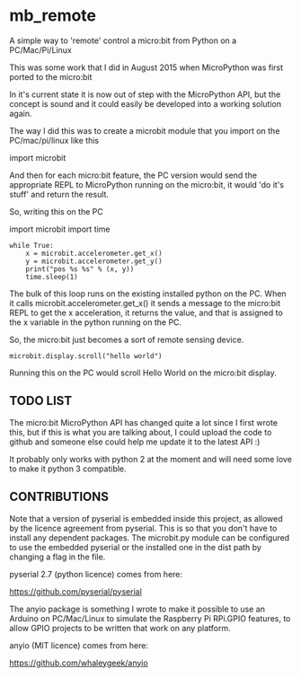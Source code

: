 # mb_remote
A simple way to 'remote' control a micro:bit from Python on a PC/Mac/Pi/Linux

This was some work that I did in August 2015 when MicroPython was first ported to the micro:bit

In it's current state it is now out of step with the MicroPython API, but the concept is sound and it could easily be developed into a working solution again.

The way I did this was to create a microbit module that you import on the
PC/mac/pi/linux like this

import microbit

And then for each micro:bit feature, the PC version would send the
appropriate REPL to MicroPython running on the micro:bit, it would 'do it's
stuff' and return the result.

So, writing this on the PC

import microbit
import time

    while True:
        x = microbit.accelerometer.get_x()
        y = microbit.accelerometer.get_y()
        print("pos %s %s" % (x, y))
        time.sleep(1)

The bulk of this loop runs on the existing installed python on the PC. When
it calls microbit.accelerometer.get_x() it sends a message to the micro:bit
REPL to get the x acceleration, it returns the value, and that is assigned
to the x variable in the python running on the PC.

So, the micro:bit just becomes a sort of remote sensing device.

    microbit.display.scroll("hello world")

Running this on the PC would scroll Hello World on the micro:bit display.


TODO LIST
----

The micro:bit MicroPython API has changed quite a lot since I first wrote
this, but if this is what you are talking about, I could upload the code to
github and someone else could help me update it to the latest API :)

It probably only works with python 2 at the moment and will need some love
to make it python 3 compatible.




CONTRIBUTIONS
----

Note that a version of pyserial is embedded inside this project, as allowed
by the licence agreement from pyserial. This is so that you don't have to
install any dependent packages. The microbit.py module can be configured
to use the embedded pyserial or the installed one in the dist path by 
changing a flag in the file.

pyserial 2.7 (python licence) comes from here:

https://github.com/pyserial/pyserial


The anyio package is something I wrote to make it possible to use an Arduino 
on PC/Mac/Linux to simulate the Raspberry Pi RPi.GPIO features, to allow
GPIO projects to be written that work on any platform.

anyio (MIT licence) comes from here:

https://github.com/whaleygeek/anyio



